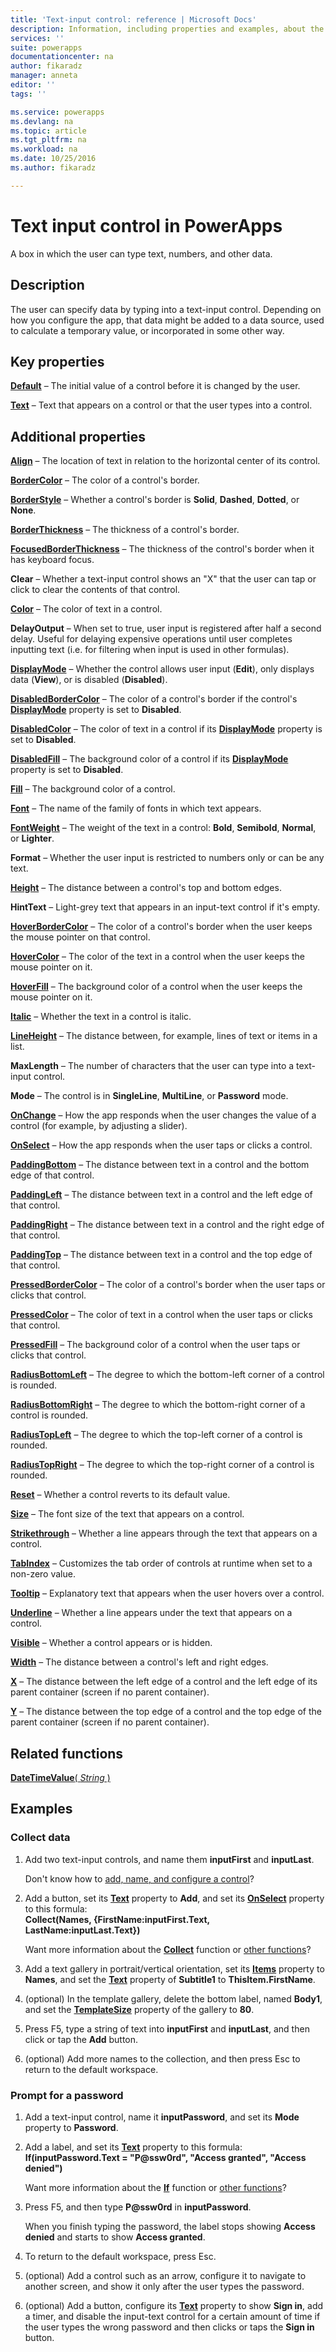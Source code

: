 ```yaml
---
title: 'Text-input control: reference | Microsoft Docs'
description: Information, including properties and examples, about the text-input control
services: ''
suite: powerapps
documentationcenter: na
author: fikaradz
manager: anneta
editor: ''
tags: ''

ms.service: powerapps
ms.devlang: na
ms.topic: article
ms.tgt_pltfrm: na
ms.workload: na
ms.date: 10/25/2016
ms.author: fikaradz

---
```

# Text input control in PowerApps
A box in which the user can type text, numbers, and other data.

## Description
The user can specify data by typing into a text-input control. Depending on how you configure the app, that data might be added to a data source, used to calculate a temporary value, or incorporated in some other way.

## Key properties
**[Default](properties-core.md)** – The initial value of a control before it is changed by the user.

**[Text](properties-core.md)** – Text that appears on a control or that the user types into a control.

## Additional properties
**[Align](../../controls/properties-text.md)** – The location of text in relation to the horizontal center of its control.

**[BorderColor](properties-color-border.md)** – The color of a control's border.

**[BorderStyle](properties-color-border.md)** – Whether a control's border is **Solid**, **Dashed**, **Dotted**, or **None**.

**[BorderThickness](properties-color-border.md)** – The thickness of a control's border.

**[FocusedBorderThickness](properties-color-border.md)** – The thickness of the control's border when it has keyboard focus.

**Clear** – Whether a text-input control shows an "X" that the user can tap or click to clear the contents of that control.

**[Color](properties-color-border.md)** – The color of text in a control.

**DelayOutput** – When set to true, user input is registered after half a second delay.  Useful for delaying expensive operations until user completes inputting text (i.e. for filtering when input is used in other formulas).

**[DisplayMode](properties-core.md)** – Whether the control allows user input (**Edit**), only displays data (**View**), or is disabled (**Disabled**).

**[DisabledBorderColor](properties-color-border.md)** – The color of a control's border if the control's **[DisplayMode](properties-core.md)** property is set to **Disabled**.

**[DisabledColor](properties-color-border.md)** – The color of text in a control if its **[DisplayMode](properties-core.md)** property is set to **Disabled**.

**[DisabledFill](properties-color-border.md)** – The background color of a control if its **[DisplayMode](properties-core.md)** property is set to **Disabled**.

**[Fill](properties-color-border.md)** – The background color of a control.

**[Font](../../controls/properties-text.md)** – The name of the family of fonts in which text appears.

**[FontWeight](../../controls/properties-text.md)** – The weight of the text in a control: **Bold**, **Semibold**, **Normal**, or **Lighter**.

**Format** – Whether the user input is restricted to numbers only or can be any text.

**[Height](../../controls/properties-size-location.md)** – The distance between a control's top and bottom edges.

**HintText** – Light-grey text that appears in an input-text control if it's empty.

**[HoverBorderColor](properties-color-border.md)** – The color of a control's border when the user keeps the mouse pointer on that control.

**[HoverColor](properties-color-border.md)** – The color of the text in a control when the user keeps the mouse pointer on it.

**[HoverFill](properties-color-border.md)** – The background color of a control when the user keeps the mouse pointer on it.

**[Italic](../../controls/properties-text.md)** – Whether the text in a control is italic.

**[LineHeight](../../controls/properties-text.md)** – The distance between, for example, lines of text or items in a list.

**MaxLength** – The number of characters that the user can type into a text-input control.

**Mode** – The control is in **SingleLine**, **MultiLine**, or **Password** mode.

**[OnChange](properties-core.md)** – How the app responds when the user changes the value of a control (for example, by adjusting a slider).

**[OnSelect](properties-core.md)** – How the app responds when the user taps or clicks a control.

**[PaddingBottom](../../controls/properties-size-location.md)** – The distance between text in a control and the bottom edge of that control.

**[PaddingLeft](../../controls/properties-size-location.md)** – The distance between text in a control and the left edge of that control.

**[PaddingRight](../../controls/properties-size-location.md)** – The distance between text in a control and the right edge of that control.

**[PaddingTop](../../controls/properties-size-location.md)** – The distance between text in a control and the top edge of that control.

**[PressedBorderColor](properties-color-border.md)** – The color of a control's border when the user taps or clicks that control.

**[PressedColor](properties-color-border.md)** – The color of text in a control when the user taps or clicks that control.

**[PressedFill](properties-color-border.md)** – The background color of a control when the user taps or clicks that control.

**[RadiusBottomLeft](../../controls/properties-size-location.md)** – The degree to which the bottom-left corner of a control is rounded.

**[RadiusBottomRight](../../controls/properties-size-location.md)** – The degree to which the bottom-right corner of a control is rounded.

**[RadiusTopLeft](../../controls/properties-size-location.md)** – The degree to which the top-left corner of a control is rounded.

**[RadiusTopRight](../../controls/properties-size-location.md)** – The degree to which the top-right corner of a control is rounded.

**[Reset](properties-core.md)** – Whether a control reverts to its default value.

**[Size](../../controls/properties-text.md)** – The font size of the text that appears on a control.

**[Strikethrough](../../controls/properties-text.md)** – Whether a line appears through the text that appears on a control.

**[TabIndex](properties-accessibility.md)** – Customizes the tab order of controls at runtime when set to a non-zero value.

**[Tooltip](properties-core.md)** – Explanatory text that appears when the user hovers over a control.

**[Underline](../../controls/properties-text.md)** – Whether a line appears under the text that appears on a control.

**[Visible](properties-core.md)** – Whether a control appears or is hidden.

**[Width](../../controls/properties-size-location.md)** – The distance between a control's left and right edges.

**[X](../../controls/properties-size-location.md)** – The distance between the left edge of a control and the left edge of its parent container (screen if no parent container).

**[Y](../../controls/properties-size-location.md)** – The distance between the top edge of a control and the top edge of the parent container (screen if no parent container).

## Related functions
[**DateTimeValue**( *String* )](../../functions/function-datevalue-timevalue.md)

## Examples
### Collect data
1. Add two text-input controls, and name them **inputFirst** and **inputLast**.
   
    Don't know how to [add, name, and configure a control](../add-configure-controls.md)?
2. Add a button, set its **[Text](properties-core.md)** property to **Add**, and set its **[OnSelect](properties-core.md)** property to this formula:<br>
   **Collect(Names, {FirstName:inputFirst.Text, LastName:inputLast.Text})**
   
    Want more information about the **[Collect](../../functions/function-clear-collect-clearcollect.md)** function or [other functions](../formula-reference.md)?
3. Add a text gallery in portrait/vertical orientation, set its **[Items](properties-core.md)** property to **Names**, and set the **[Text](properties-core.md)** property of **Subtitle1** to **ThisItem.FirstName**.
4. (optional) In the template gallery, delete the bottom label, named **Body1**, and set the **[TemplateSize](control-gallery.md)** property of the gallery to **80**.
5. Press F5, type a string of text into **inputFirst** and **inputLast**, and then click or tap the **Add** button.
6. (optional) Add more names to the collection, and then press Esc to return to the default workspace.

### Prompt for a password
1. Add a text-input control, name it **inputPassword**, and set its **Mode** property to **Password**.
2. Add a label, and set its **[Text](properties-core.md)** property to this formula:<br>
   **If(inputPassword.Text = "P@ssw0rd", "Access granted", "Access denied")**
   
    Want more information about the **[If](../../functions/function-if.md)** function or [other functions](../formula-reference.md)?
3. Press F5, and then type **P@ssw0rd** in **inputPassword**.
   
    When you finish typing the password, the label stops showing **Access denied** and starts to show **Access granted**.
4. To return to the default workspace, press Esc.
5. (optional) Add a control such as an arrow, configure it to navigate to another screen, and show it only after the user types the password.
6. (optional) Add a button, configure its **[Text](properties-core.md)** property to show **Sign in**, add a timer, and disable the input-text control for a certain amount of time if the user types the wrong password and then clicks or taps the **Sign in** button.

